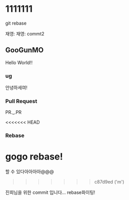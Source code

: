 # 1111111

git rebase

재영:
재영: commt2

## GooGunMO

Hello World!!

### ug

안녕하세여!

### Pull Request

PR.\_.PR 

<<<<<<< HEAD
### Rebase

gogo rebase!
=======


할 수 있다아아아아@@@
>>>>>>> c87d9ed ('m')

진희님을 위한 commit 입니다... rebase화이팅!
